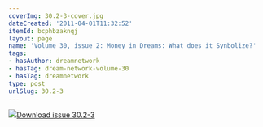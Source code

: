 ```yaml
---
coverImg: 30.2-3-cover.jpg
dateCreated: '2011-04-01T11:32:52'
itemId: bcphbzaknqj
layout: page
name: 'Volume 30, issue 2: Money in Dreams: What does it Synbolize?'
tags:
- hasAuthor: dreamnetwork
- hasTag: dream-network-volume-30
- hasTag: dreamnetwork
type: post
urlSlug: 30.2-3
---
```

<img class="card-journal-img" src="../images/30.2-3-rect.jpg"/><a href="../files/pdfs/Volume_30/30.2-30.3_money.pdf" download="">Download issue 30.2-3</a>